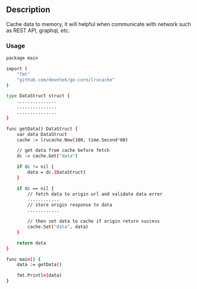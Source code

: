 ## Description

Cache data to memory, it will helpful when communicate with network such as REST API, graphql, etc.

### Usage

```sh
package main

import (
    "fmt"
	"github.com/devetek/go-core/lrucache"
)

type DataStruct struct {
    ...............
    ...............
    ...............
}

func getData() DataStruct {
    var data DataStruct
    cache := lrucache.New(100, time.Second*60)

    // get data from cache before fetch
    dc := cache.Get("data")

    if dc != nil {
		data = dc.(DataStruct)
	}

    if dc == nil {
        // fetch data to origin url and validate data error
        ............
        // store origin response to data
        ............

        // then set data to cache if origin return success
        cache.Set("data", data)
    }

    return data
}

func main() {
    data := getData()

    fmt.Println(data)
}

```
